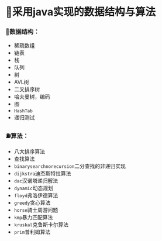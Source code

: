 # :love_hotel:采用java实现的数据结构与算法
###   	:triangular_flag_on_post:数据结构：
- 稀疏数组
- 链表
- 栈
- 队列
- 树
- AVL树
- 二叉排序树
- 哈夫曼树，编码
- 图
- `HashTab`
- 递归测试


### :fuelpump:算法：
- 八大排序算法
- 查找算法
- `binarysearchnorecursion`二分查找的非递归实现
- `dijkstra`迪杰斯特拉算法
- `dac`汉诺塔递归解法
- `dynamic`动态规划
- `floyd`弗洛伊德算法
- `greedy`贪心算法
- `horse`骑士周游问题
- `kmp`暴力匹配算法
-  `kruskal`克鲁斯卡尔算法 
- `prim`普利姆算法
